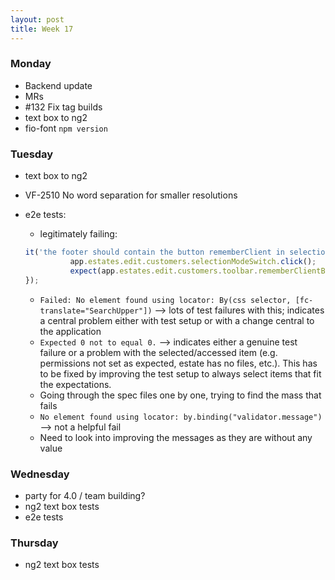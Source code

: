 ```yaml
---
layout: post
title: Week 17
---
```


### Monday 

+ Backend update
+ MRs
+ #132 Fix tag builds
+ text box to ng2
+ fio-font `npm version`

### Tuesday

+ text box to ng2
+ VF-2510 No word separation for smaller resolutions
+ e2e tests:
  
  + legitimately failing:
  ```javascript
  it('the footer should contain the button rememberClient in selectionMode', function() {
            app.estates.edit.customers.selectionModeSwitch.click();
            expect(app.estates.edit.customers.toolbar.rememberClientButton.isDisplayed()).toBe(true);
  });
  ```
  +  `Failed: No element found using locator: By(css selector, [fc-translate="SearchUpper"])` --> lots of test failures with this; indicates a central problem either with test setup or with a change central to the application
  + `Expected 0 not to equal 0.` --> indicates either a genuine test failure or a problem with the selected/accessed item (e.g. permissions not set as expected, estate has no files, etc.). This has to be fixed by improving the test setup to always select items that fit the expectations.
  + Going through the spec files one by one, trying to find the mass that fails
  + `No element found using locator: by.binding("validator.message")` --> not a helpful fail
  + Need to look into improving the messages as they are without any value

### Wednesday

+ party for 4.0 / team building?
+ ng2 text box tests
+ e2e tests

### Thursday

+ ng2 text box tests

